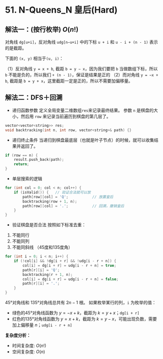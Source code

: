 # 51. N-Queens_N 皇后(Hard)

## 解法一：(按行枚举) $O(n!)$

对角线 `dg[u+i]`，反对角线 `udg[n−u+i]` 中的下标 `u + i` 和 `u - i + (n - 1)` 表示的是截距。

下面的 `(x, y)` 相当于`(u, i)`：

（1）反对角线 `y = x + b`, 截距 `b = y − x`，因为我们要把 `b` 当做数组下标，所以 `b` 不能是负的，所以我们 `+ (n - 1)`，保证是结果是正的
（2）而对角线 `y = −x + b`, 截距是 `b = y + x`，这里截距一定是正的，所以不需要加偏移量。

## 解法二：DFS＋回溯

- 递归函数参数
定义全局变量二维数组`res`来记录最终结果。
参数 `n` 是棋盘的大小，然后用 `row` 来记录当前遍历到棋盘的第几层了。
```cpp
vector<vector<string>> res;
void backtracking(int n, int row, vector<string>& path) {}
```

- 递归终止条件
当递归到棋盘最底层（也就是叶子节点）的时候，就可以收集结果并返回了。
```cpp
if (row == n) {
    result.push_back(path);
    return;
}
```

- 单层搜索的逻辑
```cpp
for (int col = 0; col < n; col++) {
    if (isValid()) {   // 验证合法就可以放
        path[row][col] = 'Q';           // 放置皇后
        backtracking(row + 1, n);
        path[row][col] = '.';           // 回溯，撤销皇后
    }
}
```

- 验证棋盘是否合法
按照如下标准去重：
1. 不能同行
2. 不能同列
3. 不能同斜线 （45度和135度角）

```cpp
for (int i = 0; i < n; i++) {
    if (!col[i] && !dg[i + r] && !udg[i - r + n]) {
        col[i] = dg[i + r] = udg[i - r + n] = true;
        path[r][i] = 'Q';
        backtracking(r + 1, n);
        col[i] = dg[i + r] = udg[i - r + n] = false;
        path[r][i] = '.';
    }
}
```

45°对角线和 135°对角线总共有 $2n - 1$ 根。
如果枚举某行的列，`i` 为枚举的值：
- 绿色的45°对角线函数为 $y = -x + k$，截距为 $k = y + x$；`dg[i + r]`
- 红色的135°对角线函数为 $y = x + k$，截距为 $k = y - x$，可能出现负数，需要加上偏移量 $n$；`udg[i - r + n]`

**复杂度分析：**
- 时间复杂度: $O(n!)$
- 空间复杂度: $O(n)$
